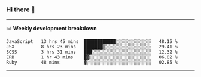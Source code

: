### Hi there 👋

-------

📊 **Weekly development breakdown**
<!--START_SECTION:waka-->
```text
JavaScript   13 hrs 45 mins  ████████████░░░░░░░░░░░░░   48.15 % 
JSX          8 hrs 23 mins   ███████▒░░░░░░░░░░░░░░░░░   29.41 % 
SCSS         3 hrs 31 mins   ███░░░░░░░░░░░░░░░░░░░░░░   12.32 % 
ERB          1 hr 43 mins    █▓░░░░░░░░░░░░░░░░░░░░░░░   06.02 % 
Ruby         48 mins         ▓░░░░░░░░░░░░░░░░░░░░░░░░   02.85 % 
```
<!--END_SECTION:waka-->
-------

<!--
**ashish-r/ashish-r** is a ✨ _special_ ✨ repository because its `README.md` (this file) appears on your GitHub profile.

Here are some ideas to get you started:

- 🔭 I’m currently working on ...
- 🌱 I’m currently learning ...
- 👯 I’m looking to collaborate on ...
- 🤔 I’m looking for help with ...
- 💬 Ask me about ...
- 📫 How to reach me: ...
- 😄 Pronouns: ...
- ⚡ Fun fact: ...
-->
